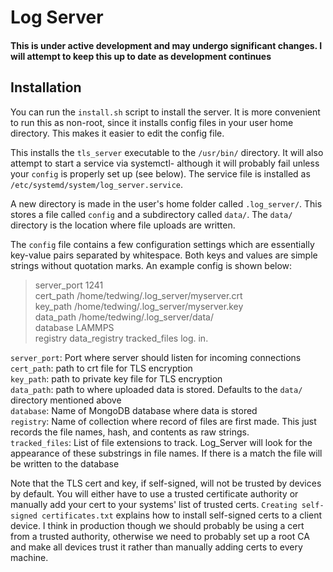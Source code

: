 # Log Server
#### This is under active development and may undergo significant changes. I will attempt to keep this up to date as development continues

## Installation

You can run the `install.sh` script to install the server. It is more convenient to run this as non-root, since it installs config files in your user home directory. This makes it easier to edit the config file.

This installs the `tls_server` executable to the `/usr/bin/` directory. It will also attempt to  start a service via systemctl- although it will probably fail unless your `config` is properly set up (see below). The service file is installed as `/etc/systemd/system/log_server.service`.

A new directory is made in the user's home folder called `.log_server/`. This stores a file called `config` and a subdirectory called `data/`. The `data/` directory is the location where file uploads are written.  

The `config` file contains a few configuration settings which are essentially key-value pairs separated by whitespace. Both keys and values are simple strings without quotation marks. An example config is shown below:  

>server_port 1241   
>cert_path /home/tedwing/.log_server/myserver.crt  
>key_path /home/tedwing/.log_server/myserver.key  
>data_path /home/tedwing/.log_server/data/  
>database LAMMPS  
>registry data_registry
>tracked_files log. in.

`server_port`: Port where server should listen for incoming connections  
`cert_path`: path to crt file for TLS encryption  
`key_path`: path to private key file for TLS encryption  
`data_path`: path to where uploaded data is stored. Defaults to the `data/` directory mentioned above  
`database`: Name of MongoDB database where data is stored  
`registry`: Name of collection where record of files are first made. This just records the file names, hash, and contents as raw strings.  
`tracked_files`: List of file extensions to track. Log_Server will look for the appearance of these substrings in file names. If there is a match the file will be written to the database

Note that the TLS cert and key, if self-signed, will not be trusted by devices by default. You will either have to use a trusted certificate authority or manually add your cert to your systems' list of trusted certs. `Creating self-signed certificates.txt` explains how to install self-signed certs to a client device. I think in production though we should probably be using a cert from a trusted authority, otherwise we need to probably set up a root CA and make all devices trust it rather than manually adding certs to every machine.

